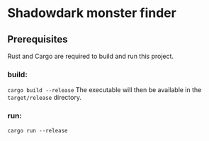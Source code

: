 # Shadowdark monster finder

## Prerequisites
Rust and Cargo are required to build and run this project.

### build:
`cargo build --release`
The executable will then be available in the `target/release` directory.


### run:
`cargo run --release`

